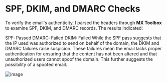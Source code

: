 # SPF, DKIM, and DMARC Checks

To verify the email's authenticity, I parsed the headers through **MX Toolbox** to examine SPF, DKIM, and DMARC records. The results indicated:

SPF: Passed
DMARC: Failed
DKIM: Failed
While the SPF pass suggests that the IP used was authorized to send on behalf of the domain, the DKIM and DMARC failures raise suspicion. 
These failures mean the email lacks proper authentication for ensuring that the content has not been altered and that unauthorized users cannot spoof the domain. 
This further suggests the possibility of a spoofed email.

![image](https://github.com/user-attachments/assets/1246be57-187f-4e2c-8235-871dfe24609a)


